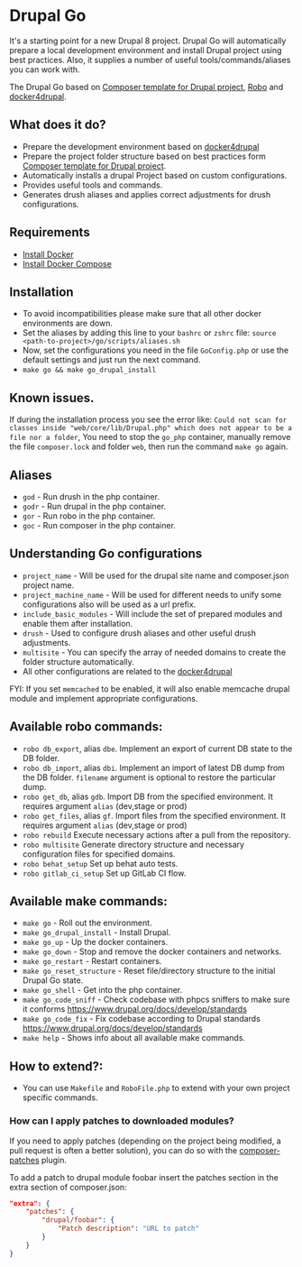 # Drupal Go

It's a starting point for a new Drupal 8 project. Drupal Go will automatically prepare a local development environment and install Drupal project using best practices. Also, it supplies a number of useful tools/commands/aliases you can work with.

The Drupal Go based on [Composer template for Drupal project](https://github.com/drupal-composer/drupal-project), [Robo](https://robo.li) and [docker4drupal](https://github.com/wodby/docker4drupal).

## What does it do?
* Prepare the development environment based on [docker4drupal](https://github.com/wodby/docker4drupal)
* Prepare the project folder structure based on best practices form [Composer template for Drupal project](https://github.com/drupal-composer/drupal-project).
* Automatically installs a drupal Project based on custom configurations.
* Provides useful tools and commands.
* Generates drush aliases and applies correct adjustments for drush configurations.

## Requirements
* [Install Docker](https://docs.docker.com/install/linux/docker-ce/ubuntu/)
* [Install Docker Compose](https://docs.docker.com/compose/install/)

## Installation
* To avoid incompatibilities please make sure that all other docker environments are down.
* Set the aliases by adding this line to your `bashrc` or `zshrc` file: `source <path-to-project>/go/scripts/aliases.sh`
* Now, set the configurations you need in the file `GoConfig.php` or use the default settings and just run the next command.
* `make go && make go_drupal_install`

## Known issues.
If during the installation process you see the error like: `Could not scan for classes inside "web/core/lib/Drupal.php" which does not appear to be a file nor a folder`,
You need to stop the `go_php` container, manually remove the file `composer.lock` and folder `web`, then run the command `make go` again.

## Aliases
* `god` - Run drush in the php container.
* `godr` - Run drupal in the php container.
* `gor` - Run robo in the php container.
* `goс` - Run composer in the php container.

## Understanding Go configurations
* `project_name` - Will be used for the drupal site name and composer.json project name.
* `project_machine_name` - Will be used for different needs to unify some configurations also will be used as a url prefix.
* `include_basic_modules` - Will include the set of prepared modules and enable them after installation.
* `drush` - Used to configure drush aliases and other useful drush adjustments.
* `multisite` - You can specify the array of needed domains to create the folder structure automatically.
* All other configurations are related to the [docker4drupal](https://github.com/wodby/docker4drupal)

FYI: If you set `memcached` to be enabled, it will also enable memcache drupal module and implement appropriate configurations.

## Available robo commands:
* `robo db_export`, alias `dbe`. Implement an export of current DB state to the DB folder.
* `robo db_import`, alias `dbi`. Implement an import of latest DB dump from the DB folder. `filename` argument is optional to restore the particular dump.
* `robo get_db`, alias `gdb`. Import DB from the specified environment. It requires argument `alias` (dev,stage or prod)
* `robo get_files`, alias `gf`. Import files from the specified environment. It requires argument `alias` (dev,stage or prod)
* `robo rebuild` Execute necessary actions after a pull from the repository.
* `robo multisite` Generate directory structure and necessary configuration files for specified domains.
* `robo behat_setup` Set up behat auto tests.
* `robo gitlab_ci_setup` Set up GitLab CI flow.

## Available make commands:
* `make go` - Roll out the environment.
* `make go_drupal_install` - Install Drupal.
* `make go_up` - Up the docker containers.
* `make go_down` - Stop and remove the docker containers and networks.
* `make go_restart` - Restart containers.
* `make go_reset_structure` - Reset file/directory structure to the initial Drupal Go state.
* `make go_shell` - Get into the php container.
* `make go_code_sniff` - Check codebase with phpcs sniffers to make sure it conforms https://www.drupal.org/docs/develop/standards
* `make go_code_fix` - Fix codebase according to Drupal standards https://www.drupal.org/docs/develop/standards
* `make help` - Shows info about all available make commands.

## How to extend?:
* You can use `Makefile` and `RoboFile.php` to extend with your own project specific commands. 

### How can I apply patches to downloaded modules?
If you need to apply patches (depending on the project being modified, a pull 
request is often a better solution), you can do so with the 
[composer-patches](https://github.com/cweagans/composer-patches) plugin.

To add a patch to drupal module foobar insert the patches section in the extra 
section of composer.json:
```json
"extra": {
    "patches": {
        "drupal/foobar": {
            "Patch description": "URL to patch"
        }
    }
}
```

